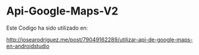 Api-Google-Maps-V2
==================

Este Codigo ha sido utilizado en:

http://josearodriguez.me/post/79049162289/utilizar-api-de-google-maps-en-androidstudio
